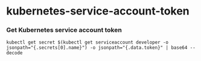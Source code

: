 # kubernetes-service-account-token

### Get Kubernetes service account token

```
kubectl get secret $(kubectl get serviceaccount developer -o jsonpath="{.secrets[0].name}") -o jsonpath="{.data.token}" | base64 --decode
```
